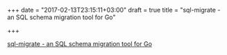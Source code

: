 +++
date = "2017-02-13T23:15:11+03:00"
draft = true
title = "sql-migrate - an SQL schema migration tool for Go"

+++

<p><a href="https://github.com/rubenv/sql-migrate">sql-migrate - an SQL schema migration tool for Go</a></p>
